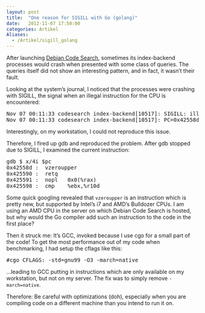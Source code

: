 ```yaml
---
layout: post
title:  "One reason for SIGILL with Go (golang)"
date:   2012-11-07 17:50:00
categories: Artikel
Aliases:
  - /Artikel/sigill_golang
---
```



<p>
After launching <a href="http://codesearch.debian.net/">Debian Code Search</a>,
sometimes its index-backend processes would crash when presented with some
class of queries. The queries itself did not show an interesting pattern, and
in fact, it wasn’t their fault.
</p>

<p>
Looking at the system’s journal, I noticed that the processes were crashing
with SIGILL, the signal when an illegal instruction for the CPU is encountered:
</p>

<pre>
Nov 07 00:11:33 codesearch index-backend[10517]: SIGILL: illegal instruction
Nov 07 00:11:33 codesearch index-backend[10517]: PC=0x42558d
</pre>

<p>
Interestingly, on my workstation, I could not reproduce this issue.
</p>

<p>
Therefore, I fired up gdb and reproduced the problem. After gdb stopped due to
SIGILL, I examined the current instruction:
</p>

<pre>
gdb $ x/4i $pc
0x42558d <cPostingOr+509>:	vzeroupper 
0x425590 <cPostingOr+512>:	retq   
0x425591 <cPostingOr+513>:	nopl   0x0(%rax)
0x425598 <cPostingOr+520>:	cmp    %ebx,%r10d
</pre>

<p>
Some quick googling revealed that <code>vzeroupper</code> is an instruction
which is pretty new, but supported by Intel’s i7 and AMD’s Bulldozer CPUs. I am
using an AMD CPU in the server on which Debian Code Search is hosted, but why
would the Go compiler add such an instruction to the code in the first place?
</p>

<p>
Then it struck me: It’s GCC, invoked because I use cgo for a small part of
the code! To get the most performance out of my code when benchmarking, I had
setup the cflags like this:
</p>

<pre>
#cgo CFLAGS: -std=gnu99 -O3 -march=native
</pre>

<p>
…leading to GCC putting in instructions which are only available on my
workstation, but not on my server. The fix was to simply remove
<code>-march=native</code>.
</p>

<p>
Therefore: Be careful with optimizations (doh), especially when you are
compiling code on a different machine than you intend to run it on.
</p>
